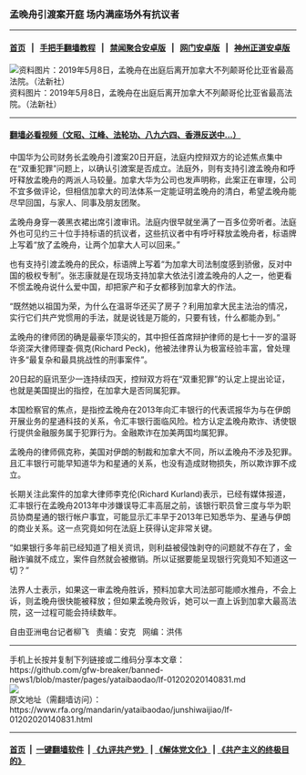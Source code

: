 ### 孟晚舟引渡案开庭  场内满座场外有抗议者
------------------------

#### [首页](https://github.com/gfw-breaker/banned-news1/blob/master/README.md) &nbsp;&nbsp;|&nbsp;&nbsp; [手把手翻墙教程](https://github.com/gfw-breaker/guides/wiki) &nbsp;&nbsp;|&nbsp;&nbsp; [禁闻聚合安卓版](https://github.com/gfw-breaker/bn-android) &nbsp;&nbsp;|&nbsp;&nbsp; [网门安卓版](https://github.com/oGate2/oGate) &nbsp;&nbsp;|&nbsp;&nbsp; [神州正道安卓版](https://github.com/SzzdOgate/update) 



<div id="headerimg">
 <img alt="资料图片：2019年5月8日，孟晚舟在出庭后离开加拿大不列颠哥伦比亚省最高法院。（法新社）" src="https://www.rfa.org/mandarin/yataibaodao/junshiwaijiao/lf-01202020140831.html/0120i.jpg/image" title="资料图片：2019年5月8日，孟晚舟在出庭后离开加拿大不列颠哥伦比亚省最高法院。（法新社）"/>
 <div id="headerimgcontents">
  <div id="headerimgcaption">
   <span>
    资料图片：2019年5月8日，孟晚舟在出庭后离开加拿大不列颠哥伦比亚省最高法院。（法新社）
   </span>
   <!-- zoomattribute -->
  </div>
  <!-- headerimgcaption -->
 </div>
 <!-- headerimagecontents -->
</div>

<hr/>


#### [翻墙必看视频（文昭、江峰、法轮功、八九六四、香港反送中...）](http://167.172.214.107/home.html)

<div id="storytext">
 <div>
  <div class="slot_header">
  </div>
 </div>
 <p>
  中国华为公司财务长孟晚舟引渡案20日开庭，法庭内控辩双方的论述焦点集中在“双重犯罪”问题上，以确认引渡案是否成立。法庭外，则有支持引渡孟晚舟和呼吁释放孟晚舟的两派人马较量。加拿大华为公司也发声明称，此案正在审理，公司不宜多做评论，但相信加拿大的司法体系一定能证明孟晚舟的清白，希望孟晚舟能尽早回国，与家人、同事及朋友团聚。
 </p>
 <p>
 </p>
 <p>
 </p>
 <p>
  孟晚舟身穿一袭黑衣裙出席引渡审讯。法庭内很早就坐满了一百多位旁听者。法庭外也可见约三十位手持标语的抗议者，这些抗议者中有呼吁释放孟晚舟者，标语牌上写着“放了孟晚舟，让两个加拿大人可以回来。”
 </p>
 <p>
  也有支持引渡孟晚舟的民众，标语牌上写着“为加拿大司法制度感到骄傲，反对中国的极权专制”。张志康就是在现场支持加拿大依法引渡孟晚舟的人之一，他更看不惯孟晚舟说什么爱中国，却把家产和子女都移到加拿大的作法。
 </p>
 <p>
  “既然她以祖国为荣，为什么在温哥华还买了房子？利用加拿大民主法治的情况，实行它们共产党惯用的手法，就是说钱是万能的，只要有钱，什么都能办到。”
 </p>
 <p>
  孟晚舟的律师团的确是最豪华顶尖的，其中担任首席辩护律师的是七十一岁的温哥华资深大律师理查·佩克(Richard Peck)，他被法律界认为极富经验丰富，曾处理许多“最复杂和最具挑战性的刑事案件”。
 </p>
 <p>
  20日起的庭讯至少一连持续四天，控辩双方将在“双重犯罪”的认定上提出论证，也就是美国提出的指控，在加拿大是否同属犯罪。
 </p>
 <p>
  本国检察官的焦点，是指控孟晚舟在2013年向汇丰银行的代表谎报华为与在伊朗开展业务的星通科技的关系，令汇丰银行面临风险。检方认定孟晚舟欺诈、诱使银行提供金融服务属于犯罪行为。金融欺诈在加美两国均属犯罪。
 </p>
 <p>
  孟晚舟的律师佩克称，美国对伊朗的制裁和加拿大不同，所以孟晚舟不涉及犯罪。且汇丰银行可能早知道华为和星通的关系，也没有造成财物损失，所以欺诈罪不成立。
 </p>
 <p>
  长期关注此案件的加拿大律师李克伦(Richard Kurland)表示，已经有媒体报道，汇丰银行在孟晚舟2013年中涉嫌误导汇丰高层之前，该银行职员曾三度与华为职员协商星通的银行帐户事宜，可能显示汇丰早于2013年已知悉华为、星通与伊朗的商业关系。这一点究竟如何在法庭上获得认定非常关键。
 </p>
 <p>
  “如果银行多年前已经知道了相关资讯，则利益被侵蚀剥夺的问题就不存在了，金融诈骗就不成立，案件自然就会被撤销。所以证据要能呈现银行究竟知不知道这一切？”
 </p>
 <p>
  法界人士表示，如果这一审孟晚舟胜诉，预料加拿大司法部可能顺水推舟，不会上诉，则孟晚舟很快能被释放；但如果孟晚舟败诉，她可以一直上诉到加拿大最高法院，这一过程可能会持续数年。
 </p>
 <p>
 </p>
 <p>
  自由亚洲电台记者柳飞   责编：安克   网编：洪伟
 </p>
</div>

<hr/>
手机上长按并复制下列链接或二维码分享本文章：<br/>
https://github.com/gfw-breaker/banned-news1/blob/master/pages/yataibaodao/lf-01202020140831.md <br/>
<a href='https://github.com/gfw-breaker/banned-news1/blob/master/pages/yataibaodao/lf-01202020140831.md'><img src='https://github.com/gfw-breaker/banned-news1/blob/master/pages/yataibaodao/lf-01202020140831.md.png'/></a> <br/>
原文地址（需翻墙访问）：https://www.rfa.org/mandarin/yataibaodao/junshiwaijiao/lf-01202020140831.html


------------------------
#### [首页](https://github.com/gfw-breaker/banned-news1/blob/master/README.md) &nbsp;|&nbsp; [一键翻墙软件](https://github.com/gfw-breaker/nogfw/blob/master/README.md) &nbsp;| [《九评共产党》](https://github.com/gfw-breaker/9ping.md/blob/master/README.md#九评之一评共产党是什么) | [《解体党文化》](https://github.com/gfw-breaker/jtdwh.md/blob/master/README.md) | [《共产主义的终极目的》](https://github.com/gfw-breaker/gczydzjmd.md/blob/master/README.md)


<img src='http://gfw-breaker.win/banned-news/pages/yataibaodao/lf-01202020140831.md' width='0px' height='0px'/>